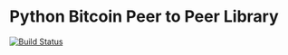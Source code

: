 # Python Bitcoin Peer to Peer Library
[![Build Status](https://secure.travis-ci.org/8468/coinbits.png?branch=master)](https://travis-ci.org/8468/coinbits)
